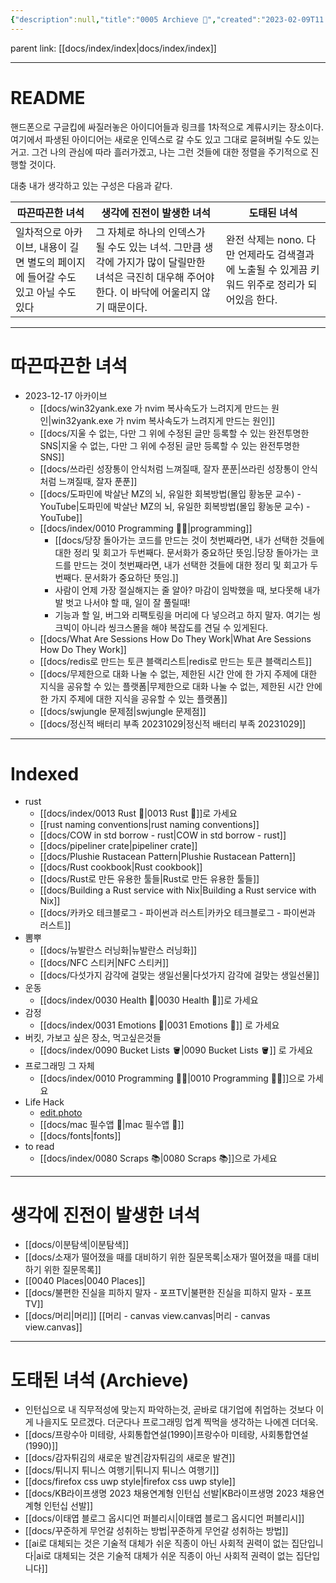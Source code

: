 ```yaml
---
{"description":null,"title":"0005 Archieve 💾","created":"2023-02-09T11:01:40","categories":["index","archieve"],"aliases":["구글킵","google_keep"],"tags":["index"],"updated":"2023-12-17T22:28:56","dg-publish":true,"permalink":"/docs/index/0005-archieve/","dgPassFrontmatter":true}
---
```


parent link: [[docs/index/index\|docs/index/index]]

---

# README

핸드폰으로 구글킵에 싸질러놓은 아이디어들과 링크를 1차적으로 계류시키는 장소이다. 여기에서 파생된 아이디어는 새로운 인덱스로 갈 수도 있고 그대로 묻혀버릴 수도 있는거고. 그건 나의 관심에 따라 흘러가겠고, 나는 그런 것들에 대한 정렬을 주기적으로 진행할 것이다.

대충 내가 생각하고 있는 구성은 다음과 같다.  

| 따끈따끈한 녀석                                                                  | 생각에 진전이 발생한 녀석                                                                                                                           | 도태된 녀석 |
| -------------------------------------------------------------------------------- | --------------------------------------------------------------------------------------------------------------------------------------------------- | ----------- |
| 일차적으로 아카이브, 내용이 길면 별도의 페이지에 들어갈 수도 있고 아닐 수도 있다 | 그 자체로 하나의 인덱스가 될 수도 있는 녀석. 그만큼 생각에 가지가 많이 달릴만한 녀석은 극진히 대우해 주어야 한다. 이 바닥에 어울리지 않기 때문이다. | 완전 삭제는 nono. 다만 언제라도 검색결과에 노출될 수 있게끔 키워드 위주로 정리가 되어있음 한다.            |

___

# 따끈따끈한 녀석

- 2023-12-17 아카이브
	- [[docs/win32yank.exe 가 nvim 복사속도가 느려지게 만드는 원인\|win32yank.exe 가 nvim 복사속도가 느려지게 만드는 원인]]
	- [[docs/지울 수 없는, 다만 그 위에 수정된 글만 등록할 수 있는 완전투명한 SNS\|지울 수 없는, 다만 그 위에 수정된 글만 등록할 수 있는 완전투명한 SNS]]
	- [[docs/쓰라린 성장통이 안식처럼 느껴질때, 잘자 푼푼\|쓰라린 성장통이 안식처럼 느껴질때, 잘자 푼푼]]
	- [[docs/도파민에 박살난 MZ의 뇌, 유일한 회복방법(몰입 황농문 교수) - YouTube\|도파민에 박살난 MZ의 뇌, 유일한 회복방법(몰입 황농문 교수) - YouTube]]
	- [[docs/index/0010 Programming 👩‍💻\|programming]]
		- [[docs/당장 돌아가는 코드를 만드는 것이 첫번째라면, 내가 선택한 것들에 대한 정리 및 회고가 두번째다. 문서화가 중요하단 뜻임.\|당장 돌아가는 코드를 만드는 것이 첫번째라면, 내가 선택한 것들에 대한 정리 및 회고가 두번째다. 문서화가 중요하단 뜻임.]]
		- 사람이 언제 가장 절실해지는 줄 알아? 마감이 임박했을 때, 보다못해 내가 발 벗고 나서야 할 때, 일이 잘 풀릴때!
		- 기능과 할 일, 버그와 리팩토링을 머리에 다 넣으려고 하지 말자. 여기는 씽크빅이 아니라 씽크스몰을 해야 복잡도를 견딜 수 있게된다.
	- [[docs/What Are Sessions How Do They Work\|What Are Sessions How Do They Work]]
	- [[docs/redis로 만드는 토큰 블랙리스트\|redis로 만드는 토큰 블랙리스트]]
	- [[docs/무제한으로 대화 나눌 수 없는, 제한된 시간 안에 한 가지 주제에 대한 지식을 공유할 수 있는 플랫폼\|무제한으로 대화 나눌 수 없는, 제한된 시간 안에 한 가지 주제에 대한 지식을 공유할 수 있는 플랫폼]]
	- [[docs/swjungle 문제점\|swjungle 문제점]]
	- [[docs/정신적 배터리 부족 20231029\|정신적 배터리 부족 20231029]]
---

# Indexed

- rust
	- [[docs/index/0013 Rust 🦀\|0013 Rust 🦀]]로 가세요
	- [[rust naming conventions\|rust naming conventions]]
	- [[docs/COW in std borrow - rust\|COW in std borrow - rust]]
	- [[docs/pipeliner crate\|pipeliner crate]]
	- [[docs/Plushie Rustacean Pattern\|Plushie Rustacean Pattern]]
	- [[docs/Rust cookbook\|Rust cookbook]]
	- [[docs/Rust로 만든 유용한 툴들\|Rust로 만든 유용한 툴들]]
	- [[docs/Building a Rust service with Nix\|Building a Rust service with Nix]]
	- [[docs/카카오 테크블로그 - 파이썬과 러스트\|카카오 테크블로그 - 파이썬과 러스트]]
- 뽐뿌
	- [[docs/뉴발란스 러닝화\|뉴발란스 러닝화]]
	- [[docs/NFC 스티커\|NFC 스티커]]
	- [[docs/다섯가지 감각에 걸맞는 생일선물\|다섯가지 감각에 걸맞는 생일선물]]
- 운동
	- [[docs/index/0030 Health 💪\|0030 Health 💪]]로 가세요
- 감정
	- [[docs/index/0031 Emotions 🤔\|0031 Emotions 🤔]] 로 가세요
- 버킷, 가보고 싶은 장소, 먹고싶은것들
	- [[docs/index/0090 Bucket Lists 🪣\|0090 Bucket Lists 🪣]] 로 가세요
- 프로그래밍 그 자체
	- [[docs/index/0010 Programming 👩‍💻\|0010 Programming 👩‍💻]]으로 가세요
- Life Hack
	- [edit.photo](https://edit.photo/)
	- [[docs/mac 필수앱 🍎\|mac 필수앱 🍎]]
	- [[docs/fonts\|fonts]]
- to read
	- [[docs/index/0080 Scraps 📚\|0080 Scraps 📚]]으로 가세요


___

# 생각에 진전이 발생한 녀석

- [[docs/이분탐색\|이분탐색]] 
- [[docs/소재가 떨어졌을 때를 대비하기 위한 질문목록\|소재가 떨어졌을 때를 대비하기 위한 질문목록]] 
- [[0040 Places\|0040 Places]]
- [[docs/불편한 진실을 피하지 말자 - 포프TV\|불편한 진실을 피하지 말자 - 포프TV]] 
- [[docs/머리\|머리]] [[머리 - canvas view.canvas\|머리 - canvas view.canvas]]

___

# 도태된 녀석 (Archieve)

- 인턴십으로 내 직무적성에 맞는지 파악하는것, 곧바로 대기업에 취업하는 것보다 이게 나을지도 모르겠다. 더군다나 프로그래밍 업계 찍먹을 생각하는 나에겐 더더욱.
- [[docs/프랑수아 미테랑, 사회통합연설(1990)\|프랑수아 미테랑, 사회통합연설(1990)]] 
- [[docs/감자튀김의 새로운 발견\|감자튀김의 새로운 발견]]
- [[docs/튀니지 튀니스 여행기\|튀니지 튀니스 여행기]]
- [[docs/firefox css uwp style\|firefox css uwp style]]
- [[docs/KB라이프생명 2023 채용연계형 인턴십 선발\|KB라이프생명 2023 채용연계형 인턴십 선발]]
- [[docs/이태엽 블로그 옵시디언 퍼블리시\|이태엽 블로그 옵시디언 퍼블리시]]
- [[docs/꾸준하게 무언갈 성취하는 방법\|꾸준하게 무언갈 성취하는 방법]]
- [[ai로 대체되는 것은 기술적 대체가 쉬운 직종이 아닌 사회적 권력이 없는 집단입니다\|ai로 대체되는 것은 기술적 대체가 쉬운 직종이 아닌 사회적 권력이 없는 집단입니다]]
